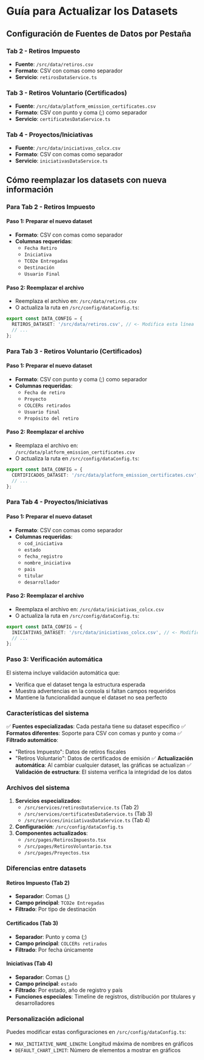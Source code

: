# Guía para Actualizar los Datasets

## Configuración de Fuentes de Datos por Pestaña

### Tab 2 - Retiros Impuesto
- **Fuente**: `/src/data/retiros.csv`
- **Formato**: CSV con comas como separador
- **Servicio**: `retirosDataService.ts`

### Tab 3 - Retiros Voluntario (Certificados)
- **Fuente**: `/src/data/platform_emission_certificates.csv`
- **Formato**: CSV con punto y coma (;) como separador
- **Servicio**: `certificatesDataService.ts`

### Tab 4 - Proyectos/Iniciativas
- **Fuente**: `/src/data/iniciativas_colcx.csv`
- **Formato**: CSV con comas como separador
- **Servicio**: `iniciativasDataService.ts`

## Cómo reemplazar los datasets con nueva información

### Para Tab 2 - Retiros Impuesto

#### Paso 1: Preparar el nuevo dataset
- **Formato**: CSV con comas como separador
- **Columnas requeridas**:
  - `Fecha Retiro`
  - `Iniciativa`
  - `TCO2e Entregadas`
  - `Destinación`
  - `Usuario Final`

#### Paso 2: Reemplazar el archivo
- Reemplaza el archivo en: `/src/data/retiros.csv`
- O actualiza la ruta en `/src/config/dataConfig.ts`:

```typescript
export const DATA_CONFIG = {
  RETIROS_DATASET: '/src/data/retiros.csv', // <- Modifica esta línea
  // ...
};
```

### Para Tab 3 - Retiros Voluntario (Certificados)

#### Paso 1: Preparar el nuevo dataset
- **Formato**: CSV con punto y coma (;) como separador
- **Columnas requeridas**:
  - `Fecha de retiro`
  - `Proyecto`
  - `COLCERs retirados`
  - `Usuario final`
  - `Propósito del retiro`

#### Paso 2: Reemplazar el archivo
- Reemplaza el archivo en: `/src/data/platform_emission_certificates.csv`
- O actualiza la ruta en `/src/config/dataConfig.ts`:

```typescript
export const DATA_CONFIG = {
  CERTIFICADOS_DATASET: '/src/data/platform_emission_certificates.csv', // <- Modifica esta línea
  // ...
};
```

### Para Tab 4 - Proyectos/Iniciativas

#### Paso 1: Preparar el nuevo dataset
- **Formato**: CSV con comas como separador
- **Columnas requeridas**:
  - `cod_iniciativa`
  - `estado`
  - `fecha_registro`
  - `nombre_iniciativa`
  - `pais`
  - `titular`
  - `desarrollador`

#### Paso 2: Reemplazar el archivo
- Reemplaza el archivo en: `/src/data/iniciativas_colcx.csv`
- O actualiza la ruta en `/src/config/dataConfig.ts`:

```typescript
export const DATA_CONFIG = {
  INICIATIVAS_DATASET: '/src/data/iniciativas_colcx.csv', // <- Modifica esta línea
  // ...
};
```

### Paso 3: Verificación automática
El sistema incluye validación automática que:
- Verifica que el dataset tenga la estructura esperada
- Muestra advertencias en la consola si faltan campos requeridos
- Mantiene la funcionalidad aunque el dataset no sea perfecto

### Características del sistema

✅ **Fuentes especializadas**: Cada pestaña tiene su dataset específico
✅ **Formatos diferentes**: Soporte para CSV con comas y punto y coma
✅ **Filtrado automático**: 
  - "Retiros Impuesto": Datos de retiros fiscales
  - "Retiros Voluntario": Datos de certificados de emisión
✅ **Actualización automática**: Al cambiar cualquier dataset, las gráficas se actualizan
✅ **Validación de estructura**: El sistema verifica la integridad de los datos

### Archivos del sistema

1. **Servicios especializados**: 
   - `/src/services/retirosDataService.ts` (Tab 2)
   - `/src/services/certificatesDataService.ts` (Tab 3)
   - `/src/services/iniciativasDataService.ts` (Tab 4)
2. **Configuración**: `/src/config/dataConfig.ts`
3. **Componentes actualizados**:
   - `/src/pages/RetirosImpuesto.tsx`
   - `/src/pages/RetirosVoluntario.tsx`
   - `/src/pages/Proyectos.tsx`

### Diferencias entre datasets

#### Retiros Impuesto (Tab 2)
- **Separador**: Comas (,)
- **Campo principal**: `TCO2e Entregadas`
- **Filtrado**: Por tipo de destinación

#### Certificados (Tab 3)
- **Separador**: Punto y coma (;)
- **Campo principal**: `COLCERs retirados`
- **Filtrado**: Por fecha únicamente

#### Iniciativas (Tab 4)
- **Separador**: Comas (,)
- **Campo principal**: `estado`
- **Filtrado**: Por estado, año de registro y país
- **Funciones especiales**: Timeline de registros, distribución por titulares y desarrolladores

### Personalización adicional

Puedes modificar estas configuraciones en `/src/config/dataConfig.ts`:
- `MAX_INITIATIVE_NAME_LENGTH`: Longitud máxima de nombres en gráficos
- `DEFAULT_CHART_LIMIT`: Número de elementos a mostrar en gráficos